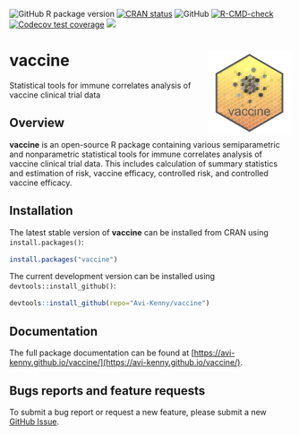 <!-- badges: start -->
  ![GitHub R package version](https://img.shields.io/github/r-package/v/Avi-Kenny/vaccine)
  [![CRAN status](https://www.r-pkg.org/badges/version/vaccine)](https://CRAN.R-project.org/package=vaccine)
  ![GitHub](https://img.shields.io/github/license/Avi-Kenny/vaccine)
  [![R-CMD-check](https://github.com/Avi-Kenny/vaccine/actions/workflows/R-CMD-check.yml/badge.svg)](https://github.com/Avi-Kenny/vaccine/actions/workflows/R-CMD-check.yml)
  [![Codecov test coverage](https://codecov.io/gh/Avi-Kenny/vaccine/branch/master/graph/badge.svg)](https://app.codecov.io/gh/Avi-Kenny/vaccine?branch=master)
  [![](https://cranlogs.r-pkg.org/badges/vaccine)](https://CRAN.R-project.org/package=vaccine)
<!-- badges: end -->


# vaccine <img src='man/figures/logo.png' align="right" height="150" />

Statistical tools for immune correlates analysis of vaccine clinical trial data

## Overview

**vaccine** is an open-source R package containing various semiparametric and nonparametric statistical tools for immune correlates analysis of vaccine clinical trial data. This includes calculation of summary statistics and estimation of risk, vaccine efficacy, controlled risk, and controlled vaccine efficacy.

## Installation

The latest stable version of **vaccine** can be installed from CRAN using `install.packages()`:

```R
install.packages("vaccine")
```

The current development version can be installed using `devtools::install_github()`:

```R
devtools::install_github(repo="Avi-Kenny/vaccine")
```

## Documentation

The full package documentation can be found at [https://avi-kenny.github.io/vaccine/](https://avi-kenny.github.io/vaccine/).

## Bugs reports and feature requests

To submit a bug report or request a new feature, please submit a new [GitHub Issue](https://github.com/Avi-Kenny/vaccine/issues).
